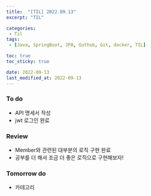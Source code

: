 ```yaml
---
title:  "[TIL] 2022.09.13"
excerpt: "TIL"

categories:
 - Til
tags:
 - [Java, SpringBoot, JPA, Guthub, Git, docker, TIL]

toc: true
toc_sticky: true

date: 2022-09-13
last_modified_at: 2022-09-13
---
```



### To do
- API 명세서 작성
- jwt 로그인 완료

### Review
- Member와 관련된 대부분의 로직 구현 완료
- 공부를 더 해서 조금 더 좋은 로직으로 구현해보자!

### Tomorrow do
- 카테고리